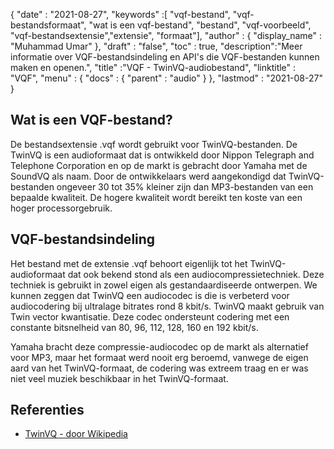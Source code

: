 {
  "date" : "2021-08-27",
  "keywords" :[ "vqf-bestand", "vqf-bestandsformaat", "wat is een vqf-bestand", "bestand", "vqf-voorbeeld", "vqf-bestandsextensie","extensie", "formaat"],
  "author" : {
    "display_name" : "Muhammad Umar"
},
  "draft" : "false",
  "toc" : true,
  "description":"Meer informatie over VQF-bestandsindeling en API's die VQF-bestanden kunnen maken en openen.",
  "title" :"VQF - TwinVQ-audiobestand",
  "linktitle" : "VQF",
  "menu" : {
    "docs" : {
      "parent" : "audio"
}
},
  "lastmod" : "2021-08-27"
}

## Wat is een VQF-bestand?
De bestandsextensie .vqf wordt gebruikt voor TwinVQ-bestanden. De TwinVQ is een audioformaat dat is ontwikkeld door Nippon Telegraph and Telephone Corporation en op de markt is gebracht door Yamaha met de SoundVQ als naam. Door de ontwikkelaars werd aangekondigd dat TwinVQ-bestanden ongeveer 30 tot 35% kleiner zijn dan MP3-bestanden van een bepaalde kwaliteit. De hogere kwaliteit wordt bereikt ten koste van een hoger processorgebruik.

## VQF-bestandsindeling

Het bestand met de extensie .vqf behoort eigenlijk tot het TwinVQ-audioformaat dat ook bekend stond als een audiocompressietechniek. Deze techniek is gebruikt in zowel eigen als gestandaardiseerde ontwerpen. We kunnen zeggen dat TwinVQ een audiocodec is die is verbeterd voor audiocodering bij ultralage bitrates rond 8 kbit/s. TwinVQ maakt gebruik van Twin vector kwantisatie. Deze codec ondersteunt codering met een constante bitsnelheid van 80, 96, 112, 128, 160 en 192 kbit/s.

Yamaha bracht deze compressie-audiocodec op de markt als alternatief voor MP3, maar het formaat werd nooit erg beroemd, vanwege de eigen aard van het TwinVQ-formaat, de codering was extreem traag en er was niet veel muziek beschikbaar in het TwinVQ-formaat.

## Referenties

* [TwinVQ - door Wikipedia](https://en.wikipedia.org/wiki/TwinVQ)

